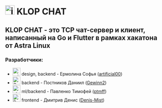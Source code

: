 # <img src="https://github.com/Gewinn2/AstraLinux_TCPChat_hackathon/assets/154526837/10f918e1-92bd-468c-8002-c4ba4efc9e20" alt="image-removebg" width="30"/> KLOP CHAT

## KLOP CHAT - это TCP чат-сервер и клиент, написанный на Go и Flutter в рамках хакатона от Astra Linux

### Разработчики:
- <img src="https://avatars.githubusercontent.com/artificial00" alt="artificial00" width="25"/> design, backend - Ермолина Софья ([artificial00](https://github.com/artificial00))
- <img src="https://avatars.githubusercontent.com/Gewinn2" alt="Gewinn2" width="25"/> backend - Постников Даниил ([Gewinn2](https://github.com/Gewinn2))
- <img src="https://avatars.githubusercontent.com/ptmff" alt="ptmff" width="25"/> ml/backend - Павленко Тимофей ([ptmff](https://github.com/ptmff))
- <img src="https://avatars.githubusercontent.com/Denis-Mist" alt="Denis-Mist" width="25"/> frontend - Дмитрив Денис ([Denis-Mist](https://github.com/Denis-Mist))
